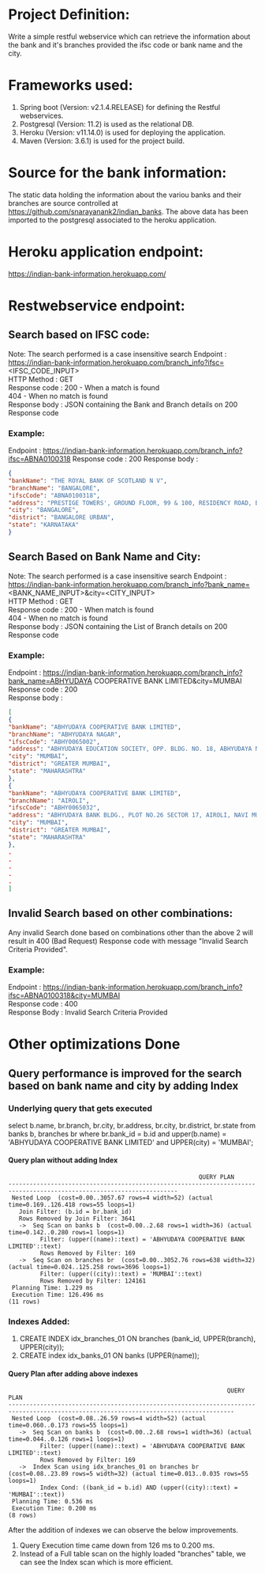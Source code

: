 # Project Definition:
Write a simple restful webservice which can retrieve the information about the bank and it's branches provided the ifsc code or bank name and the city.

# Frameworks used:
1. Spring boot (Version: v2.1.4.RELEASE) for defining the Restful webservices.
2. Postgresql (Version: 11.2) is used as the relational DB.
3. Heroku (Version: v11.14.0) is used for deploying the application.
4. Maven (Version: 3.6.1) is used for the project build. 

# Source for the bank information:
The static data holding the information about the variou banks and their branches are source controlled at https://github.com/snarayanank2/indian_banks.
The above data has been imported to the postgresql associated to the heroku application. 

# Heroku application endpoint:
https://indian-bank-information.herokuapp.com/

# Restwebservice endpoint:
## Search based on IFSC code:
Note: The search performed is a case insensitive search
Endpoint      : https://indian-bank-information.herokuapp.com/branch_info?ifsc=<IFSC_CODE_INPUT>  
HTTP Method   : GET  
Response code : 200 - When a match is found  
                404 - When no match is found  
Response body : JSON containing the Bank and Branch details on 200 Response code  

### Example:
Endpoint      : https://indian-bank-information.herokuapp.com/branch_info?ifsc=ABNA0100318
Response code : 200 
Response body : 
```json
{
"bankName": "THE ROYAL BANK OF SCOTLAND N V",
"branchName": "BANGALORE",
"ifscCode": "ABNA0100318",
"address": "PRESTIGE TOWERS', GROUND FLOOR, 99 & 100, RESIDENCY ROAD, BANGALORE 560 025.",
"city": "BANGALORE",
"district": "BANGALORE URBAN",
"state": "KARNATAKA"
}
```

## Search Based on Bank Name and City:
Note: The search performed is a case insensitive search
Endpoint      : https://indian-bank-information.herokuapp.com/branch_info?bank_name=<BANK_NAME_INPUT>&city=<CITY_INPUT>  
HTTP Method   : GET  
Response code : 200 - When match is found  
                404 - When no match is found  
Response body : JSON containing the List of Branch details on 200 Response code  

### Example:
Endpoint      : https://indian-bank-information.herokuapp.com/branch_info?bank_name=ABHYUDAYA COOPERATIVE BANK LIMITED&city=MUMBAI  
Response code : 200   
Response body : 
```json
[
{
"bankName": "ABHYUDAYA COOPERATIVE BANK LIMITED",
"branchName": "ABHYUDAYA NAGAR",
"ifscCode": "ABHY0065002",
"address": "ABHYUDAYA EDUCATION SOCIETY, OPP. BLDG. NO. 18, ABHYUDAYA NAGAR, KALACHOWKY, MUMBAI - 400033",
"city": "MUMBAI",
"district": "GREATER MUMBAI",
"state": "MAHARASHTRA"
},
{
"bankName": "ABHYUDAYA COOPERATIVE BANK LIMITED",
"branchName": "AIROLI",
"ifscCode": "ABHY0065032",
"address": "ABHYUDAYA BANK BLDG., PLOT NO.26 SECTOR 17, AIROLI, NAVI MUMBAI-400701",
"city": "MUMBAI",
"district": "GREATER MUMBAI",
"state": "MAHARASHTRA"
},
.
.
.
.
.
]
```

## Invalid Search based on other combinations:
Any invalid Search done based on combinations other than the above 2 will result in 400 (Bad Request) Response code with message "Invalid Search Criteria Provided".

### Example:
Endpoint      : https://indian-bank-information.herokuapp.com/branch_info?ifsc=ABNA0100318&city=MUMBAI  
Response code : 400  
Response Body : Invalid Search Criteria Provided 


# Other optimizations Done
## Query performance is improved for the search based on bank name and city by adding Index
### Underlying query that gets executed
select b.name, br.branch, br.city, br.address, br.city, br.district, br.state from banks b, branches br where br.bank_id = b.id and  upper(b.name) = 'ABHYUDAYA COOPERATIVE BANK LIMITED' and UPPER(city) = 'MUMBAI';
#### Query plan without adding Index
```
                                                      QUERY PLAN
----------------------------------------------------------------------------------------------------------------------
 Nested Loop  (cost=0.00..3057.67 rows=4 width=52) (actual time=0.169..126.418 rows=55 loops=1)
   Join Filter: (b.id = br.bank_id)
   Rows Removed by Join Filter: 3641
   ->  Seq Scan on banks b  (cost=0.00..2.68 rows=1 width=36) (actual time=0.142..0.280 rows=1 loops=1)
         Filter: (upper((name)::text) = 'ABHYUDAYA COOPERATIVE BANK LIMITED'::text)
         Rows Removed by Filter: 169
   ->  Seq Scan on branches br  (cost=0.00..3052.76 rows=638 width=32) (actual time=0.024..125.258 rows=3696 loops=1)
         Filter: (upper((city)::text) = 'MUMBAI'::text)
         Rows Removed by Filter: 124161
 Planning Time: 1.229 ms
 Execution Time: 126.496 ms
(11 rows)
```
### Indexes Added:
1. CREATE INDEX idx_branches_01 ON branches (bank_id, UPPER(branch), UPPER(city));
2. CREATE index idx_banks_01 ON banks (UPPER(name));

#### Query Plan after adding above indexes
```
                                                              QUERY PLAN                                                
--------------------------------------------------------------------------------------------------------------------------------------
 Nested Loop  (cost=0.08..26.59 rows=4 width=52) (actual time=0.060..0.173 rows=55 loops=1)
   ->  Seq Scan on banks b  (cost=0.00..2.68 rows=1 width=36) (actual time=0.044..0.126 rows=1 loops=1)
         Filter: (upper((name)::text) = 'ABHYUDAYA COOPERATIVE BANK LIMITED'::text)
         Rows Removed by Filter: 169
   ->  Index Scan using idx_branches_01 on branches br  (cost=0.08..23.89 rows=5 width=32) (actual time=0.013..0.035 rows=55 loops=1)
         Index Cond: ((bank_id = b.id) AND (upper((city)::text) = 'MUMBAI'::text))
 Planning Time: 0.536 ms
 Execution Time: 0.200 ms
(8 rows)

```
After the addition of indexes we can observe the below improvements.
1. Query Execution time came down from 126 ms to 0.200 ms.
2. Instead of a Full table scan on the highly loaded "branches" table, we can see the Index scan which is more efficient. 

